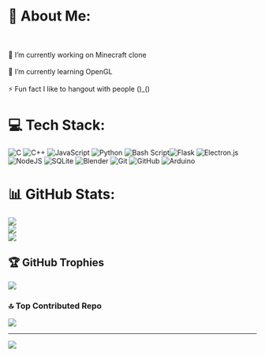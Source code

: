 # 💫 About Me:
<br><br>    🔭 I’m currently working on Minecraft clone<br><br>    🌱 I’m currently learning OpenGL<br><br>      ⚡ Fun fact I like to hangout with people ()_()<br>


# 💻 Tech Stack:
![C](https://img.shields.io/badge/c-%2300599C.svg?style=for-the-badge&logo=c&logoColor=white) ![C++](https://img.shields.io/badge/c++-%2300599C.svg?style=for-the-badge&logo=c%2B%2B&logoColor=white) ![JavaScript](https://img.shields.io/badge/javascript-%23323330.svg?style=for-the-badge&logo=javascript&logoColor=%23F7DF1E) ![Python](https://img.shields.io/badge/python-3670A0?style=for-the-badge&logo=python&logoColor=ffdd54) ![Bash Script](https://img.shields.io/badge/bash_script-%23121011.svg?style=for-the-badge&logo=gnu-bash&logoColor=white)![Flask](https://img.shields.io/badge/flask-%23000.svg?style=for-the-badge&logo=flask&logoColor=white) ![Electron.js](https://img.shields.io/badge/Electron-191970?style=for-the-badge&logo=Electron&logoColor=white)  ![NodeJS](https://img.shields.io/badge/node.js-6DA55F?style=for-the-badge&logo=node.js&logoColor=white) ![SQLite](https://img.shields.io/badge/sqlite-%2307405e.svg?style=for-the-badge&logo=sqlite&logoColor=white) ![Blender](https://img.shields.io/badge/blender-%23F5792A.svg?style=for-the-badge&logo=blender&logoColor=white) ![Git](https://img.shields.io/badge/git-%23F05033.svg?style=for-the-badge&logo=git&logoColor=white) ![GitHub](https://img.shields.io/badge/github-%23121011.svg?style=for-the-badge&logo=github&logoColor=white) ![Arduino](https://img.shields.io/badge/-Arduino-00979D?style=for-the-badge&logo=Arduino&logoColor=white)
# 📊 GitHub Stats:
![](https://github-readme-stats.vercel.app/api?username=Druidman&theme=synthwave&hide_border=true&include_all_commits=true&count_private=false)<br/>
![](https://github-readme-streak-stats.herokuapp.com/?user=Druidman&theme=synthwave&hide_border=true)<br/>
![](https://github-readme-stats.vercel.app/api/top-langs/?username=Druidman&theme=synthwave&hide_border=true&include_all_commits=true&count_private=true&layout=compact&hide=HTML,CSS)

## 🏆 GitHub Trophies
![](https://github-profile-trophy.vercel.app/?username=Druidman&theme=monokai&no-frame=true&no-bg=true&margin-w=4)

### 🔝 Top Contributed Repo
![](https://github-contributor-stats.vercel.app/api?username=Druidman&limit=5&theme=dark&combine_all_yearly_contributions=true)

---
[![](https://visitcount.itsvg.in/api?id=Druidman&icon=1&color=0)](https://visitcount.itsvg.in)

<!-- Proudly created with GPRM ( https://gprm.itsvg.in ) -->





